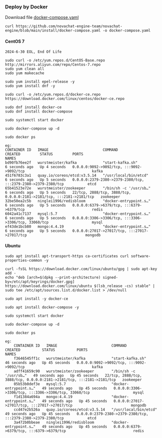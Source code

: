 
### Deploy by Docker

Download file [docker-compose.yaml](https://github.com/novachat-engine-team/novachat-engine/blob/main/install/docker-compose.yaml)
    
    curl https://github.com/novachat-engine-team/novachat-engine/blob/main/install/docker-compose.yaml -o docker-compose.yaml

#### CentOS 7
    2024-6-30 EOL, End Of Life

    sudo curl -o /etc/yum.repos.d/CentOS-Base.repo http://mirrors.aliyun.com/repo/Centos-7.repo
    sudo yum clean all
    sudo yum makecache

    sudo yum install epel-release -y
    sudo yum install dnf -y

    sudo curl -o /etc/yum.repos.d/docker-ce.repo https://download.docker.com/linux/centos/docker-ce.repo

    sudo dnf install docker-ce
    sudo dnf install docker-compose

    sudo systemctl start docker

    sudo docker-compose up -d

    sudo docker ps

    eg:
    CONTAINER ID   IMAGE                         COMMAND                  CREATED         STATUS         PORTS                                                                   NAMES
    bd90fb76ee2f   wurstmeister/kafka            "start-kafka.sh"         6 seconds ago   Up 4 seconds   0.0.0.0:9092->9092/tcp, :::9092->9092/tcp                               kafka
    451f6783c3a1   quay.io/coreos/etcd:v3.5.14   "/usr/local/bin/etcd"    6 seconds ago   Up 5 seconds   0.0.0.0:2379-2380->2379-2380/tcp, :::2379-2380->2379-2380/tcp           etcd
    65b41523e72e   wurstmeister/zookeeper        "/bin/sh -c '/usr/sb…"   6 seconds ago   Up 5 seconds   22/tcp, 2888/tcp, 3888/tcp, 0.0.0.0:2181->2181/tcp, :::2181->2181/tcp   zookeeper
    32be50ea2c5b   ninglei1996/redisbloom        "docker-entrypoint.s…"   6 seconds ago   Up 5 seconds   0.0.0.0:6379->6379/tcp, :::6379->6379/tcp                               redis
    6042a41c7137   mysql:5.7                     "docker-entrypoint.s…"   6 seconds ago   Up 5 seconds   0.0.0.0:3306->3306/tcp, :::3306->3306/tcp, 33060/tcp                    mysql
    ef43de1bcb80   mongo:4.4.19                  "docker-entrypoint.s…"   6 seconds ago   Up 5 seconds   0.0.0.0:27017->27017/tcp, :::27017->27017/tcp                           mongodb

#### Ubuntu

    sudo apt install apt-transport-https ca-certificates curl software-properties-common -y

    curl -fsSL https://download.docker.com/linux/ubuntu/gpg | sudo apt-key add -
    echo "deb [arch=$(dpkg --print-architecture) signed-by=/etc/apt/keyrings/docker.gpg] https://download.docker.com/linux/ubuntu $(lsb_release -cs) stable" | sudo tee /etc/apt/sources.list.d/docker.list > /dev/null

    sudo apt install -y docker-ce

    sudo apt install docker-compose -y

    sudo systemctl start docker

    sudo docker-compose up -d

    sudo docker ps

    eg:
        CONTAINER ID   IMAGE                         COMMAND                  CREATED          STATUS          PORTS                                                                   NAMES
        f3646545ff1c   wurstmeister/kafka            "start-kafka.sh"         46 seconds ago   Up 45 seconds   0.0.0.0:9092->9092/tcp, :::9092->9092/tcp                               kafka
        adff41659c90   wurstmeister/zookeeper        "/bin/sh -c '/usr/sb…"   49 seconds ago   Up 45 seconds   22/tcp, 2888/tcp, 3888/tcp, 0.0.0.0:2181->2181/tcp, :::2181->2181/tcp   zookeeper
        05b53b0def3e   mysql:5.7                     "docker-entrypoint.s…"   49 seconds ago   Up 45 seconds   0.0.0.0:3306->3306/tcp, :::3306->3306/tcp, 33060/tcp                    mysql
        f1d1384a694a   mongo:4.4.19                  "docker-entrypoint.s…"   49 seconds ago   Up 45 seconds   0.0.0.0:27017->27017/tcp, :::27017->27017/tcp                           mongodb
        ccd47e2b526a   quay.io/coreos/etcd:v3.5.14   "/usr/local/bin/etcd"    49 seconds ago   Up 45 seconds   0.0.0.0:2379-2380->2379-2380/tcp, :::2379-2380->2379-2380/tcp           etcd
        3a472b0bbeae   ninglei1996/redisbloom        "docker-entrypoint.s…"   49 seconds ago   Up 45 seconds   0.0.0.0:6379->6379/tcp, :::6379->6379/tcp                               redis
